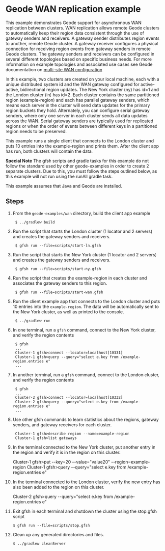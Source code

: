 <!--
Licensed to the Apache Software Foundation (ASF) under one or more
contributor license agreements.  See the NOTICE file distributed with
this work for additional information regarding copyright ownership.
The ASF licenses this file to You under the Apache License, Version 2.0
(the "License"); you may not use this file except in compliance with
the License.  You may obtain a copy of the License at

     http://www.apache.org/licenses/LICENSE-2.0

Unless required by applicable law or agreed to in writing, software
distributed under the License is distributed on an "AS IS" BASIS,
WITHOUT WARRANTIES OR CONDITIONS OF ANY KIND, either express or implied.
See the License for the specific language governing permissions and
limitations under the License.
-->

# Geode WAN replication example

This example demonstrates Geode support for asynchronous WAN 
replication between clusters.  WAN replication allows remote Geode 
clusters to automatically keep their region data consistent through
the use of gateway senders and receivers. A gateway sender distributes 
region events to another, remote Geode cluster. A gateway receiver 
configures a physical connection for receiving region events from 
gateway senders in remote Geode clusters. The gateway senders and 
receivers can be configured in several different topologies based on 
specific business needs. For more information on example topologies 
and associated use cases see Geode documentation on 
[multi-site WAN configuration](http://geode.apache.org/docs/guide/16/topologies_and_comm/multi_site_configuration/chapter_overview.html)

In this example, two clusters are created on your local machine, each
with a unique distributed system id and the WAN gateway configured
for active-active, bidirectional region updates. The New York cluster (ny) 
has id=1 and the London cluster (ln) has id=2. Each cluster contains the same 
partitioned region (example-region) and each has parallel gateway senders, 
which means each server in the cluster will send data updates for 
the primary region buckets they hold.  Alternately, you can configure 
serial gateway senders, where only one server in each cluster sends all data 
updates across the WAN. Serial gateway senders are typically used for 
replicated regions or when the order of events between different keys in
a partitioned region needs to be preserved.

This example runs a single client that connects to the London cluster and 
puts 10 entries into the example-region and prints them.  After the client
app has run, both clusters will contain the data.

**Special Note**
The gfsh scripts and gradle tasks for this example do not follow the standard
used by other geode-examples in order to create 2 separate clusters. Due to
this, you must follow the steps outlined below, as this example will not
run using the runAll gradle task.

This example assumes that Java and Geode are installed.

## Steps

1. From the `geode-examples/wan` directory, build the client app example 

        $ ../gradlew build

2. Run the script that starts the London cluster (1 locator and 2 servers) and
   creates the gateway senders and receivers.  

        $ gfsh run --file=scripts/start-ln.gfsh

3. Run the script that starts the New York cluster (1 locator and 2 servers) and
   creates the gateway senders and receivers.  

        $ gfsh run --file=scripts/start-ny.gfsh

4. Run the script that creates the example-region in each cluster and associates the 
   gateway senders to this region.

        $ gfsh run --file=scripts/start-wan.gfsh

5. Run the client example app that connects to the London cluster and puts 10 entries 
into the `example-region`. The data will be automatically sent to the New York cluster,
as well as printed to the console.

        $ ../gradlew run

6. In one terminal, run a `gfsh` command, connect to the New York cluster, and verify
   the region contents

        $ gfsh
        ...
        Cluster-1 gfsh>connect --locator=localhost[10331]
        Cluster-1 gfsh>query --query="select e.key from /example-region.entries e"
        ...

7. In another terminal, run a `gfsh` command, connect to the London cluster, and verify
   the region contents

        $ gfsh
        ...
        Cluster-2 gfsh>connect --locator=localhost[10332]
        Cluster-2 gfsh>query --query="select e.key from /example-region.entries e"
        ...

8. Use other gfsh commands to learn statistics about the regions, gateway senders,
   and gateway receivers for each cluster.

        Cluster-1 gfsh>describe region --name=example-region
        Cluster-1 gfsh>list gateways

9. In the terminal connected to the New York cluster, put another entry in the region 
   and verify it is in the region on this cluster.

   	Cluster-1 gfsh>put --key=20 --value="value20" --region=example-region
   	Cluster-1 gfsh>query --query="select e.key from /example-region.entries e"

10. In the terminal connected to the London cluster, verify the new entry has also 
    been added to the region on this cluster.

   	Cluster-2 gfsh>query --query="select e.key from /example-region.entries e"

11. Exit gfsh in each terminal and shutdown the cluster using the stop.gfsh script
 
        $ gfsh run --file=scripts/stop.gfsh

12. Clean up any generated directories and files.

    	$ ../gradlew cleanServer

